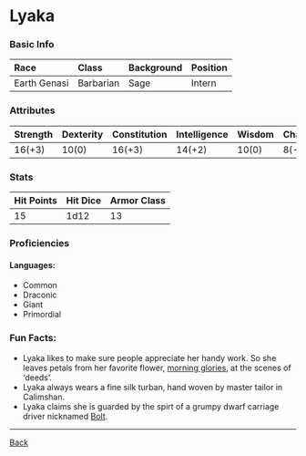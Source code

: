 # Lyaka

### Basic Info

| Race | Class | Background | Position |
|:--|:--|:--|:--|
| Earth Genasi | Barbarian | Sage | Intern |

### Attributes

| Strength | Dexterity | Constitution | Intelligence | Wisdom | Charisma |
|:--|:--|:--|:--|:--|:--|
| 16(+3) | 10(0) | 16(+3) | 14(+2) | 10(0) | 8(-1) |

### Stats

| Hit Points | Hit Dice | Armor Class |
|:--|:--|:--|
| 15 | 1d12 | 13 |

### Proficiencies
#### Languages:
- Common
- Draconic
- Giant
- Primordial

### Fun Facts:
- Lyaka likes to make sure people appreciate her handy work. So she leaves petals from her favorite flower, [morning glories](https://images-na.ssl-images-amazon.com/images/I/61gCapCr4%2BL._SX425_.jpg), at the scenes of ‘deeds’.
- Lyaka always wears a fine silk turban, hand woven by master tailor in Calimshan.
- Lyaka claims she is guarded by the spirt of a grumpy dwarf carriage driver nicknamed [Bolt](../NPCs/Bolt.md).

---
[Back](./)